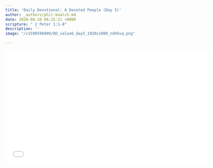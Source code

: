 ```yaml
---
title: 'Daily Devotional: A Devoted People (Day 5)'
author: _authors/phil-boalch.md
date: 2020-08-28 06:25:21 +0000
scripture: " 2 Peter 1:1-8"
description: ''
image: "/v1598596080/DD_value6_day5_1920x1080_ndh5vq.png"

---
```

<iframe src="[https://player.vimeo.com/video/452464902](https://player.vimeo.com/video/452464902 "https://player.vimeo.com/video/452464902")" width="640" height="360" frameborder="0" allow="autoplay; fullscreen" allowfullscreen></iframe>